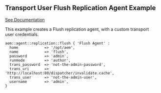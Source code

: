 ## Transport User Flush Replication Agent Example

[See Documentation](https://docs.adobe.com/docs/en/aem/6-2/deploy/configuring/replication.html#Configuring%20your%20Replication%20Agents)

This example creates a Flush replication agent, with a custom transport user credentials.

~~~ puppet
aem::agent::replication::flush { 'Flush Agent' :
  home            => '/opt/aem',
  name            => 'flush',
  password        => 'admin',
  runmode         => 'author',
  trans_password  => 'not-the-admin-password',
  trans_uri       => 'http://localhost:80/dispatcher/invalidate.cache',
  trans_user      => 'not-the-admin-user',
  username        => 'admin',
}
~~~
